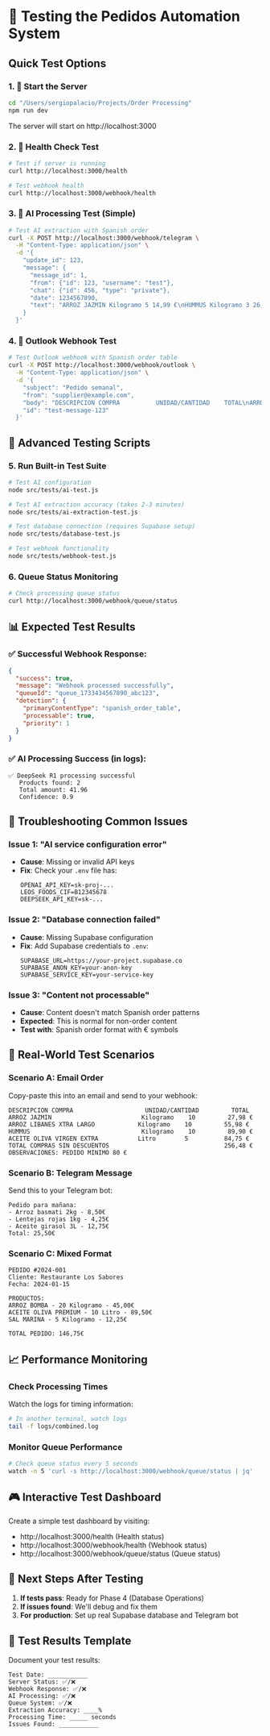 # 🧪 Testing the Pedidos Automation System

## Quick Test Options

### 1. 🚀 **Start the Server**
```bash
cd "/Users/sergiopalacio/Projects/Order Processing"
npm run dev
```
The server will start on http://localhost:3000

### 2. 🏥 **Health Check Test**
```bash
# Test if server is running
curl http://localhost:3000/health

# Test webhook health
curl http://localhost:3000/webhook/health
```

### 3. 🤖 **AI Processing Test (Simple)**
```bash
# Test AI extraction with Spanish order
curl -X POST http://localhost:3000/webhook/telegram \
  -H "Content-Type: application/json" \
  -d '{
    "update_id": 123,
    "message": {
      "message_id": 1,
      "from": {"id": 123, "username": "test"},
      "chat": {"id": 456, "type": "private"},
      "date": 1234567890,
      "text": "ARROZ JAZMIN Kilogramo 5 14,99 €\nHUMMUS Kilogramo 3 26,97 €\nTOTAL: 41,96 €"
    }
  }'
```

### 4. 📧 **Outlook Webhook Test**
```bash
# Test Outlook webhook with Spanish order table
curl -X POST http://localhost:3000/webhook/outlook \
  -H "Content-Type: application/json" \
  -d '{
    "subject": "Pedido semanal",
    "from": "supplier@example.com",
    "body": "DESCRIPCION COMPRA          UNIDAD/CANTIDAD    TOTAL\nARROZ JAZMIN               Kilogramo    10    27,98 €\nHUMMUS                     Kilogramo    10    89,90 €\nTOTAL COMPRAS                                   117,88 €",
    "id": "test-message-123"
  }'
```

## 🔬 **Advanced Testing Scripts**

### 5. **Run Built-in Test Suite**
```bash
# Test AI configuration
node src/tests/ai-test.js

# Test AI extraction accuracy (takes 2-3 minutes)
node src/tests/ai-extraction-test.js

# Test database connection (requires Supabase setup)
node src/tests/database-test.js

# Test webhook functionality
node src/tests/webhook-test.js
```

### 6. **Queue Status Monitoring**
```bash
# Check processing queue status
curl http://localhost:3000/webhook/queue/status
```

## 📊 **Expected Test Results**

### ✅ **Successful Webhook Response:**
```json
{
  "success": true,
  "message": "Webhook processed successfully",
  "queueId": "queue_1733434567890_abc123",
  "detection": {
    "primaryContentType": "spanish_order_table",
    "processable": true,
    "priority": 1
  }
}
```

### ✅ **AI Processing Success (in logs):**
```
✅ DeepSeek R1 processing successful
   Products found: 2
   Total amount: 41.96
   Confidence: 0.9
```

## 🐛 **Troubleshooting Common Issues**

### **Issue 1: "AI service configuration error"**
- **Cause**: Missing or invalid API keys
- **Fix**: Check your `.env` file has:
  ```
  OPENAI_API_KEY=sk-proj-...
  LEOS_FOODS_CIF=B12345678
  DEEPSEEK_API_KEY=sk-...
  ```

### **Issue 2: "Database connection failed"**
- **Cause**: Missing Supabase configuration
- **Fix**: Add Supabase credentials to `.env`:
  ```
  SUPABASE_URL=https://your-project.supabase.co
  SUPABASE_ANON_KEY=your-anon-key
  SUPABASE_SERVICE_KEY=your-service-key
  ```

### **Issue 3: "Content not processable"**
- **Cause**: Content doesn't match Spanish order patterns
- **Expected**: This is normal for non-order content
- **Test with**: Spanish order format with € symbols

## 🎯 **Real-World Test Scenarios**

### **Scenario A: Email Order**
Copy-paste this into an email and send to your webhook:
```
DESCRIPCION COMPRA                    UNIDAD/CANTIDAD         TOTAL
ARROZ JAZMIN                         Kilogramo    10         27,98 €
ARROZ LIBANES XTRA LARGO            Kilogramo    10         55,98 €
HUMMUS                               Kilogramo    10         89,90 €
ACEITE OLIVA VIRGEN EXTRA           Litro        5          84,75 €
TOTAL COMPRAS SIN DESCUENTOS                                256,48 €
OBSERVACIONES: PEDIDO MINIMO 80 €
```

### **Scenario B: Telegram Message**
Send this to your Telegram bot:
```
Pedido para mañana:
- Arroz basmati 2kg - 8,50€
- Lentejas rojas 1kg - 4,25€
- Aceite girasol 3L - 12,75€
Total: 25,50€
```

### **Scenario C: Mixed Format**
```
PEDIDO #2024-001
Cliente: Restaurante Los Sabores
Fecha: 2024-01-15

PRODUCTOS:
ARROZ BOMBA - 20 Kilogramo - 45,00€
ACEITE OLIVA PREMIUM - 10 Litro - 89,50€
SAL MARINA - 5 Kilogramo - 12,25€

TOTAL PEDIDO: 146,75€
```

## 📈 **Performance Monitoring**

### **Check Processing Times**
Watch the logs for timing information:
```bash
# In another terminal, watch logs
tail -f logs/combined.log
```

### **Monitor Queue Performance**
```bash
# Check queue status every 5 seconds
watch -n 5 'curl -s http://localhost:3000/webhook/queue/status | jq'
```

## 🎮 **Interactive Test Dashboard**

Create a simple test dashboard by visiting:
- http://localhost:3000/health (Health status)
- http://localhost:3000/webhook/health (Webhook status)
- http://localhost:3000/webhook/queue/status (Queue status)

## 🔄 **Next Steps After Testing**

1. **If tests pass**: Ready for Phase 4 (Database Operations)
2. **If issues found**: We'll debug and fix them
3. **For production**: Set up real Supabase database and Telegram bot

## 📝 **Test Results Template**

Document your test results:
```
Test Date: ___________
Server Status: ✅/❌
Webhook Response: ✅/❌
AI Processing: ✅/❌
Queue System: ✅/❌
Extraction Accuracy: ____%
Processing Time: _____ seconds
Issues Found: ___________
```